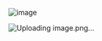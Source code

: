 ![image](https://github.com/chintu46306/2100970130030/assets/103138009/a840ed93-13cf-482e-9715-8f1ab4c145b8)

![Uploading image.png…]()
